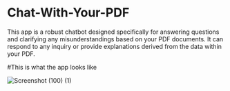 # Chat-With-Your-PDF
This app is a robust chatbot designed specifically for answering questions and clarifying any misunderstandings based on your PDF documents. It can respond to any inquiry or provide explanations derived from the data within your PDF.

#This is what the app looks like

![Screenshot (100) (1)](https://github.com/georges-17/Chat-With-Your-PDF/assets/111056589/ef434320-faaa-47e0-a0ae-c3a0821a4aac)


